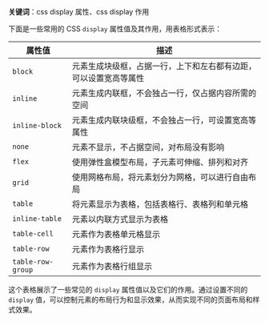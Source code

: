 **关键词**：css display 属性、css display 作用

下面是一些常用的 CSS `display` 属性值及其作用，用表格形式表示：

| 属性值       | 描述                                                         |
|--------------|--------------------------------------------------------------|
| `block`      | 元素生成块级框，占据一行，上下和左右都有边距，可以设置宽高等属性 |
| `inline`     | 元素生成内联框，不会独占一行，仅占据内容所需的空间               |
| `inline-block` | 元素生成内联块级框，不会独占一行，可设置宽高等属性               |
| `none`       | 元素不显示，不占据空间，对布局没有影响                           |
| `flex`       | 使用弹性盒模型布局，子元素可伸缩、排列和对齐                     |
| `grid`       | 使用网格布局，将元素划分为网格，可以进行自由布局                 |
| `table`      | 将元素显示为表格，包括表格行、表格列和单元格                   |
| `inline-table` | 元素以内联方式显示为表格                                     |
| `table-cell` | 元素作为表格单元格显示                                         |
| `table-row`  | 元素作为表格行显示                                             |
| `table-row-group` | 元素作为表格行组显示                                       |

这个表格展示了一些常见的 `display` 属性值以及它们的作用。通过设置不同的 `display` 值，可以控制元素的布局行为和显示效果，从而实现不同的页面布局和样式效果。
